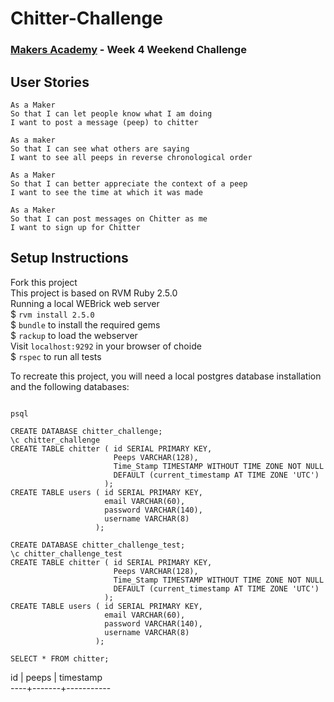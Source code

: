 # Chitter-Challenge

### [Makers Academy](https://www.makersacademy.com) - Week 4 Weekend Challenge

## User Stories
```
As a Maker
So that I can let people know what I am doing  
I want to post a message (peep) to chitter

As a maker
So that I can see what others are saying  
I want to see all peeps in reverse chronological order

As a Maker
So that I can better appreciate the context of a peep
I want to see the time at which it was made

As a Maker
So that I can post messages on Chitter as me
I want to sign up for Chitter
```


## Setup Instructions

Fork this project</br>
This project is based on RVM Ruby 2.5.0</br>
Running a local WEBrick web server</br>
$ ``` rvm install 2.5.0 ```</br>
$ ``` bundle ``` to install the required gems</br>
$ ``` rackup ``` to load the webserver</br>
Visit ``` localhost:9292 ``` in your browser of choide</br>
$ ``` rspec ``` to run all tests


To recreate this project, you will need a local postgres database installation and the following databases:

``` 

psql

CREATE DATABASE chitter_challenge;
\c chitter_challenge
CREATE TABLE chitter ( id SERIAL PRIMARY KEY, 
                       Peeps VARCHAR(128), 
                       Time_Stamp TIMESTAMP WITHOUT TIME ZONE NOT NULL 
                       DEFAULT (current_timestamp AT TIME ZONE 'UTC')
                     );
CREATE TABLE users ( id SERIAL PRIMARY KEY, 
                     email VARCHAR(60),
                     password VARCHAR(140),
                     username VARCHAR(8) 
                   );

CREATE DATABASE chitter_challenge_test;
\c chitter_challenge_test
CREATE TABLE chitter ( id SERIAL PRIMARY KEY, 
                       Peeps VARCHAR(128), 
                       Time_Stamp TIMESTAMP WITHOUT TIME ZONE NOT NULL 
                       DEFAULT (current_timestamp AT TIME ZONE 'UTC')
                     );
CREATE TABLE users ( id SERIAL PRIMARY KEY, 
                     email VARCHAR(60), 
                     password VARCHAR(140),
                     username VARCHAR(8) 
                   );

```

```SELECT * FROM chitter;```

 id | peeps | timestamp</br>
----+-------+-----------